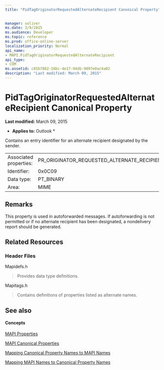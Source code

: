 ```yaml
---
title: "PidTagOriginatorRequestedAlternateRecipient Canonical Property"
 
 
manager: soliver
ms.date: 3/9/2015
ms.audience: Developer
ms.topic: reference
ms.prod: office-online-server
localization_priority: Normal
api_name:
- MAPI.PidTagOriginatorRequestedAlternateRecipient
api_type:
- COM
ms.assetid: c85b7862-18bc-4e17-94db-9097e0ac4a02
description: "Last modified: March 09, 2015"
---
```


# PidTagOriginatorRequestedAlternateRecipient Canonical Property

 **Last modified:** March 09, 2015 
  
 * **Applies to:** Outlook * 
  
Contains an entry identifier for an alternate recipient designated by the sender.
  
|||
|:-----|:-----|
|Associated properties:  <br/> |PR_ORIGINATOR_REQUESTED_ALTERNATE_RECIPIENT  <br/> |
|Identifier:  <br/> |0x0C09  <br/> |
|Data type:  <br/> |PT_BINARY  <br/> |
|Area:  <br/> |MIME  <br/> |
   
## Remarks

This property is used in autoforwarded messages. If autoforwarding is not permitted or if no alternate recipient has been designated, a nondelivery report should be generated.
  
## Related Resources

### Header Files

Mapidefs.h
  
> Provides data type definitions.
    
Mapitags.h
  
> Contains definitions of properties listed as alternate names.
    
## See also

#### Concepts

[MAPI Properties](mapi-properties.md)
  
[MAPI Canonical Properties](mapi-canonical-properties.md)
  
[Mapping Canonical Property Names to MAPI Names](mapping-canonical-property-names-to-mapi-names.md)
  
[Mapping MAPI Names to Canonical Property Names](mapping-mapi-names-to-canonical-property-names.md)

